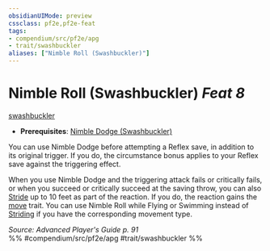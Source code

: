 ```yaml
---
obsidianUIMode: preview
cssclass: pf2e,pf2e-feat
tags:
- compendium/src/pf2e/apg
- trait/swashbuckler
aliases: ["Nimble Roll (Swashbuckler)"]
---
```

# Nimble Roll (Swashbuckler)  *Feat 8*  
[swashbuckler](/rules/traits/swashbuckler-apg.md)  

- **Prerequisites**: [Nimble Dodge (Swashbuckler)](/compendium/feats/nimble-dodge-swashbuckler-apg.md)

You can use Nimble Dodge before attempting a Reflex save, in addition to its original trigger. If you do, the circumstance bonus applies to your Reflex save against the triggering effect.

When you use Nimble Dodge and the triggering attack fails or critically fails, or when you succeed or critically succeed at the saving throw, you can also [Stride](/rules/actions/stride.md) up to 10 feet as part of the reaction. If you do, the reaction gains the [move](/rules/traits/move.md) trait. You can use Nimble Roll while Flying or Swimming instead of [Striding](/rules/actions/stride.md) if you have the corresponding movement type.

*Source: Advanced Player's Guide p. 91*  
%% #compendium/src/pf2e/apg #trait/swashbuckler %%